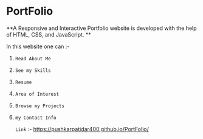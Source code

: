 # PortFolio

**A Responsive and Interactive Portfolio website is developed with the help of HTML, CSS, and JavaScript.
**

In this website one can :-
1. `Read About Me`
2. `See my Skills`
3. `Resume`
4. `Area of Interest`
5. `Browse my Projects`
6. `my Contact Info`

   `Link` :- https://pushkarpatidar400.github.io/PortFolio/
